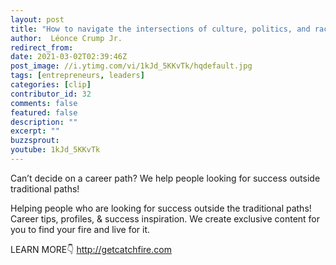 ```yaml
---
layout: post
title: "How to navigate the intersections of culture, politics, and race with Léonce Crump Jr."
author:  Léonce Crump Jr.
redirect_from:
date: 2021-03-02T02:39:46Z
post_image: //i.ytimg.com/vi/1kJd_5KKvTk/hqdefault.jpg
tags: [entrepreneurs, leaders]
categories: [clip]
contributor_id: 32
comments: false
featured: false
description: ""
excerpt: ""
buzzsprout: 
youtube: 1kJd_5KKvTk
---
```



Can’t decide on a career path? We help people looking for success outside traditional paths!

Helping people who are looking for success outside the traditional paths!
Career tips, profiles, & success inspiration.
We create exclusive content for you to find your fire and live for it.

LEARN MORE👇
http://getcatchfire.com
